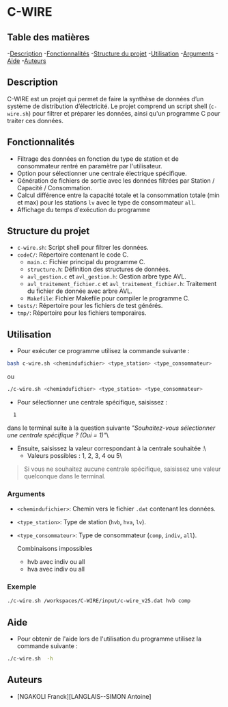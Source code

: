 # C-WIRE

## Table des matières

-[Description](#description)
-[Fonctionnalités](#fonctionnalités)
-[Structure du projet](#structure-du-projet)
-[Utilisation](#utilisation)
-[Arguments](#arguments)
-[Aide](#aide)
-[Auteurs](#auteurs)

## Description

C-WIRE est un projet qui permet de faire la synthèse de données d’un système de distribution d’électricité. Le projet comprend un script shell (`c-wire.sh`) pour filtrer et préparer les données, ainsi qu'un programme C pour traiter ces données.

## Fonctionnalités

- Filtrage des données en fonction du type de station et de consommateur rentré en paramètre par l'utilisateur.
- Option pour sélectionner une centrale électrique spécifique.
- Génération de fichiers de sortie avec les données filtrées par Station / Capacité / Consommation.
- Calcul différence entre la capacité totale et la consommation totale (min et max) pour les stations `lv` avec le type de consommateur `all`.
- Affichage du temps d'exécution du programme

## Structure du projet

- `c-wire.sh`: Script shell pour filtrer les données.
- `codeC/`: Répertoire contenant le code  C.
  - `main.c`: Fichier principal du programme C.
  - `structure.h`: Définition des structures de données.
  - `avl_gestion.c` et `avl_gestion.h`: Gestion arbre type AVL.
  - `avl_traitement_fichier.c` et `avl_traitement_fichier.h`: Traitement du fichier de donnée avec arbre AVL.
  - `Makefile`: Fichier Makefile pour compiler le programme C.
- `tests/`: Répertoire pour les fichiers de test générés.
- `tmp/`: Répertoire pour les fichiers temporaires.


## Utilisation

- Pour exécuter ce programme utilisez la commande suivante :

```bash
bash c-wire.sh <chemindufichier> <type_station> <type_consommateur>
```

ou

```bash
./c-wire.sh <chemindufichier> <type_station> <type_consommateur>
```

- Pour sélectionner une centrale spécifique, saisissez :
```bash
  1 
```   
dans le terminal suite à la question suivante 
_"Souhaitez-vous sélectionner une centrale spécifique ? (Oui = 1)"_\
  - Ensuite, saisissez la valeur correspondant à la centrale souhaitée :\
    - Valeurs possibles : 1, 2, 3, 4 ou 5\
> Si vous ne souhaitez aucune centrale spécifique, saisissez une valeur quelconque dans le terminal.

### Arguments

- `<chemindufichier>`: Chemin vers le fichier `.dat` contenant les données.
- `<type_station>`: Type de station (`hvb`, `hva`, `lv`).
- `<type_consommateur>`: Type de consommateur (`comp`, `indiv`, `all`).

    Combinaisons impossibles
     - hvb avec indiv ou all
     - hva avec indiv ou all

### Exemple

```bash
./c-wire.sh /workspaces/C-WIRE/input/c-wire_v25.dat hvb comp
```

## Aide

- Pour obtenir de l'aide lors de l'utilisation du programme utilisez la commande suivante :

```bash
./c-wire.sh  -h
```

## Auteurs

- [NGAKOLI Franck][LANGLAIS--SIMON Antoine]


